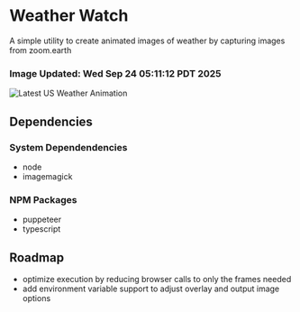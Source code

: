 # Weather Watch

A simple utility to create animated images of weather by capturing images from zoom.earth

### Image Updated: Wed Sep 24 05:11:12 PDT 2025

![Latest US Weather Animation](animations/2025-09-24.webp)

## Dependencies
### System Dependendencies
* node
* imagemagick
### NPM Packages
* puppeteer
* typescript

## Roadmap
* optimize execution by reducing browser calls to only the frames needed
* add environment variable support to adjust overlay and output image options
